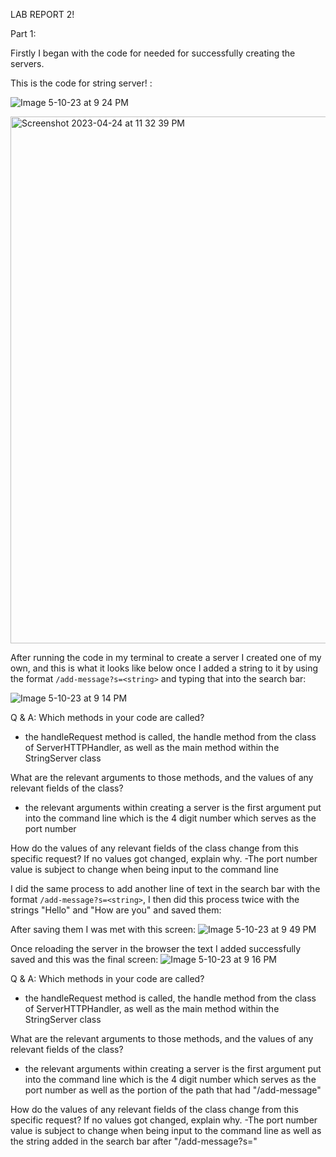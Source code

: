 LAB REPORT 2!

Part 1:

Firstly I began with the code for needed for successfully creating the servers.

This is the code for string server! : 

![Image 5-10-23 at 9 24 PM](https://github.com/oRyLee/Lab-Report-2/assets/130015533/6e4a01de-cef8-4528-bd89-b423a87608ae)

<img width="843" alt="Screenshot 2023-04-24 at 11 32 39 PM" src="https://user-images.githubusercontent.com/130015533/234193467-fdd68803-be4c-4fb4-a8d6-d9a0f1357317.png">

After running the code in my terminal to create a server I created one of my own, and this is what it looks like below  once I added a string to it by using the format ```/add-message?s=<string>``` and typing that into the search bar:
  
![Image 5-10-23 at 9 14 PM](https://github.com/oRyLee/Lab-Report-2/assets/130015533/1c1e3048-50d1-4c47-90c2-aa88d21c85be)

Q & A:
Which methods in your code are called?
- the handleRequest method is called, the handle method from the class of ServerHTTPHandler, as well as the main method within the StringServer class

What are the relevant arguments to those methods, and the values of any relevant fields of the class?
- the relevant arguments within creating a server is the first argument put into the command line which is the 4 digit number which serves as the port number

How do the values of any relevant fields of the class change from this specific request? If no values got changed, explain why.
-The port number value is subject to change when being input to the command line
  
  
  
I did the same process to add another line of text in the search bar with the format ```/add-message?s=<string>```, I then did this process twice with the strings "Hello" and "How are you" and saved them: 
  
 After saving them I was met with this screen: 
 ![Image 5-10-23 at 9 49 PM](https://github.com/oRyLee/Lab-Report-2/assets/130015533/a6b60e49-ab12-43a5-a6a0-a32316688e88)

  
  
 Once reloading the server in the browser the text I added successfully saved and this was the final screen:
![Image 5-10-23 at 9 16 PM](https://github.com/oRyLee/Lab-Report-2/assets/130015533/1755e5e9-651f-444a-993b-c8fd0804e911)

Q & A:
Which methods in your code are called?
- the handleRequest method is called, the handle method from the class of ServerHTTPHandler, as well as the main method within the StringServer class

What are the relevant arguments to those methods, and the values of any relevant fields of the class?
- the relevant arguments within creating a server is the first argument put into the command line which is the 4 digit number which serves as the port number as well as the portion of the path that had "/add-message"

How do the values of any relevant fields of the class change from this specific request? If no values got changed, explain why.
-The port number value is subject to change when being input to the command line as well as the string added in the search bar after "/add-message?s="
  
  

  
 




